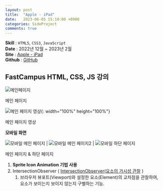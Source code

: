 ```yaml
---
layout: post
title:  "Apple - iPad"
date:   2023-06-05 15:10:00 +0900
categories: SideProject
comments: true
---
```


**Skill** : `HTML5`, `CSS3`, `JavaScript`  
**Date** : 2022년 12월 ~ 2023년 2월  
**Site** : [Apple - iPad](https://fc-movie-app.vercel.app/#/)  
**Github** : [GitHub](https://github.com/KimSeoYeon23/apple-ipad)  


## FastCampus HTML, CSS, JS  강의

![메인페이지](../assets/img/apple/apple-ipad.png)

메인 페이지

![메인 페이지 영상](https://github.com/KimSeoYeon23/KimSeoYeon23.github.io/assets/115128505/7592162d-d815-4f64-9863-bbcb403b3dbc){: width="100%" height="100%"}  

메인 페이지 영상

**모바일 화면**  

![모바일 메인 페이지](../assets/img/apple/apple-ipad_mobile.png) | ![모바일 메인 페이지2](../assets/img/apple/apple-ipad_mobile_2.png) | ![모바일 하단 페이지](../assets/img/apple/apple-ipad_mobile_footer.png)

메인 페이지 & 하단 페이지    


1. **Sprite Icon Animation 기법 사용**
2. IntersectionObserver ( [IntersectionObserver(요소의 가시성 관찰](https://heropy.blog/2019/10/27/intersection-observer/) )
    1. 브라우저 뷰포트(Viewport)와 설정한 요소(Element)의 교차점을 관찰하여, 요소가 보이는지 보이지 않는지 구별하는 기능.